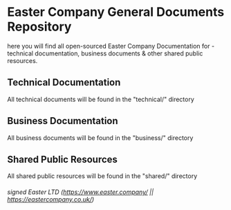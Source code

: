 # Easter Company General Documents Repository
here you will find all open-sourced Easter Company Documentation for - <br/> 
technical documentation, business documents & other shared public resources. <br/>

## Technical Documentation
All technical documents will be found in the "technical/" directory

## Business Documentation
All business documents will be found in the "business/" directory

## Shared Public Resources
All shared public resources will be found in the "shared/" directory

###### signed Easter LTD (https://www.easter.company/ || https://eastercompany.co.uk/)
